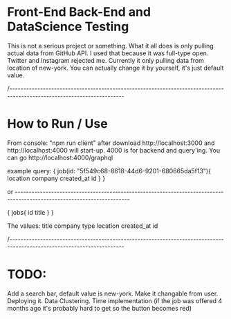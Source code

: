 # Front-End Back-End and DataScience Testing

This is not a serious project or something. What it all does is only pulling actual data from GitHub API. I used that because it was full-type open. Twitter and Instagram rejected me. Currently it only pulling data from location of new-york. You can actually change it by yourself, it's just default value. 

/-----------------------------------------------------------------------------------------------------------------------

# How to Run / Use
  From console: "npm run client" after download
  http://localhost:3000 and http://localhost:4000 will start-up.
  4000 is for backend and query'ing. You can go http://localhost:4000/graphql
  
  example query: 
  {
  job(id: "5f549c68-8618-44d6-9201-680665da5f13"){
    location
    company
    created_at
    id
  }
}

or -----------------------------------------------------------------------------------------------------------------------

{
jobs{
  id
  title
 }
}

The values: title
      company
      type
      location
      created_at
      id

/-----------------------------------------------------------------------------------------------------------------------

# TODO: 
  Add a search bar, default value is new-york. Make it changable from user.
  Deploying it.
  Data Clustering.
  Time implementation (if the job was offered 4 months ago it's probably hard to get so the button becomes red)
  

